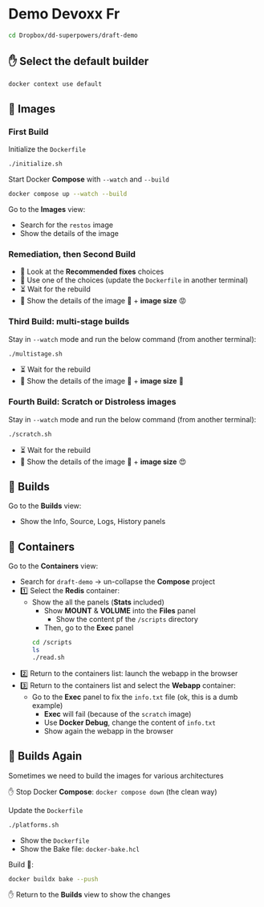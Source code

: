 # Demo Devoxx Fr

```bash
cd Dropbox/dd-superpowers/draft-demo
```

## ✋ Select the default builder

```bash
docker context use default
```

## 🐳 Images

### First Build

Initialize the `Dockerfile`
```bash
./initialize.sh 
```

Start Docker **Compose** with `--watch` and `--build`
```bash
docker compose up --watch --build
```

Go to the **Images** view:
- Search for the `restos` image
- Show the details of the image

### Remediation, then Second Build

- 👀 Look at the **Recommended fixes** choices
- 🐳 Use one of the choices (update the `Dockerfile` in another terminal)
- ⏳ Wait for the rebuild
- 👀 Show the details of the image 🎉 + **image size** 😡

### Third Build: multi-stage builds

Stay in `--watch` mode and run the below command (from another terminal):
```bash
./multistage.sh
```

- ⏳ Wait for the rebuild
- 👀 Show the details of the image 🎉 + **image size** 🙂

### Fourth Build: Scratch or Distroless images

Stay in `--watch` mode and run the below command (from another terminal):
```bash
./scratch.sh
```

- ⏳ Wait for the rebuild
- 👀 Show the details of the image 🎉 + **image size** 😍

## 🐳 Builds

Go to the **Builds** view:
- Show the Info, Source, Logs, History panels

## 🐳 Containers

Go to the **Containers** view:
- Search for `draft-demo` -> un-collapse the **Compose** project
- 1️⃣ Select the **Redis** container:
  - Show the all the panels (**Stats** included)
    - Show **MOUNT** & **VOLUME** into the **Files** panel
      - Show the content pf the `/scripts` directory
    - Then, go to the **Exec** panel
    ```bash
    cd /scripts
    ls
    ./read.sh
    ```
- 2️⃣ Return to the containers list: launch the webapp in the browser
- 3️⃣ Return to the containers list and select the **Webapp** container:
  - Go to the **Exec** panel to fix the `info.txt` file (ok, this is a dumb example)
    - **Exec** will fail (because of the `scratch` image)
    - Use **Docker Debug**, change the content of `info.txt`
    - Show again the webapp in the browser

## 🐳 Builds Again
Sometimes we need to build the images for various architectures

✋ Stop Docker **Compose**: `docker compose down` (the clean way)

Update the `Dockerfile`
```bash
./platforms.sh
```
- Show the `Dockerfile`
- Show the Bake file: `docker-bake.hcl`

Build 🚀:
```bash
docker buildx bake --push
```

✋ Return to the **Builds** view to show the changes

